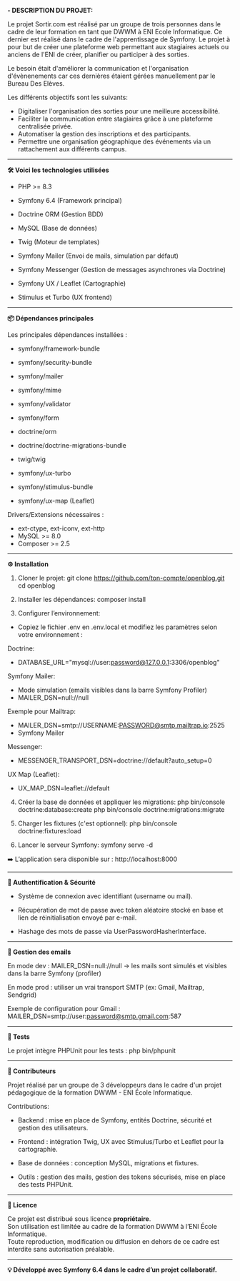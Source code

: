 
**- DESCRIPTION DU PROJET:**

Le projet Sortir.com est réalisé par un groupe de trois personnes dans le cadre de leur formation en tant que DWWM à ENI Ecole Informatique. 
Ce dernier est réalisé dans le cadre de l'apprentissage de Symfony.
Le projet à pour but de créer une plateforme web permettant aux stagiaires actuels ou anciens de l'ENI de créer, planifier ou participer à des sorties.

Le besoin était d'améliorer la communication et l'organisation d'évènenements car ces dernières étaient gérées manuellement par le Bureau Des Elèves.

Les différents objectifs sont les suivants:
  - Digitaliser l'organisation des sorties pour une meilleure accessibilité.
  - Faciliter la communication entre stagiaires grâce à une plateforme centralisée privée.
  - Automatiser la gestion des inscriptions et des participants.
  - Permettre une organisation géographique des événements via un rattachement aux différents campus.

---

**🛠️ Voici les technologies utilisées**

- PHP >= 8.3

- Symfony 6.4 (Framework principal)

- Doctrine ORM (Gestion BDD)

- MySQL (Base de données)

- Twig (Moteur de templates)

- Symfony Mailer (Envoi de mails, simulation par défaut)

- Symfony Messenger (Gestion de messages asynchrones via Doctrine)

- Symfony UX / Leaflet (Cartographie)

- Stimulus et Turbo (UX frontend)


---


**📦 Dépendances principales**

Les principales dépendances installées :

- symfony/framework-bundle

- symfony/security-bundle

- symfony/mailer

- symfony/mime

- symfony/validator

- symfony/form

- doctrine/orm

- doctrine/doctrine-migrations-bundle

- twig/twig

- symfony/ux-turbo

- symfony/stimulus-bundle

- symfony/ux-map (Leaflet)


Drivers/Extensions nécessaires :
- ext-ctype, ext-iconv, ext-http
- MySQL >= 8.0
- Composer >= 2.5

---

**⚙️ Installation**

1. Cloner le projet:
git clone https://github.com/ton-compte/openblog.git
cd openblog

2. Installer les dépendances:
composer install

3. Configurer l’environnement:

- Copiez le fichier .env en .env.local et modifiez les paramètres selon votre environnement :

Doctrine:
- DATABASE_URL="mysql://user:password@127.0.0.1:3306/openblog"


Symfony Mailer:
- Mode simulation (emails visibles dans la barre Symfony Profiler)
- MAILER_DSN=null://null

Exemple pour Mailtrap:
- MAILER_DSN=smtp://USERNAME:PASSWORD@smtp.mailtrap.io:2525
- Symfony Mailer

Messenger:
- MESSENGER_TRANSPORT_DSN=doctrine://default?auto_setup=0

UX Map (Leaflet):
- UX_MAP_DSN=leaflet://default


4. Créer la base de données et appliquer les migrations:
php bin/console doctrine:database:create
php bin/console doctrine:migrations:migrate

5. Charger les fixtures (c'est optionnel):
php bin/console doctrine:fixtures:load

6. Lancer le serveur Symfony:
symfony serve -d

➡️ L’application sera disponible sur : http://localhost:8000

---

**🔐 Authentification & Sécurité**

- Système de connexion avec identifiant (username ou mail).

- Récupération de mot de passe avec token aléatoire stocké en base et lien de réinitialisation envoyé par e-mail.

- Hashage des mots de passe via UserPasswordHasherInterface.

---

**📧 Gestion des emails**

En mode dev : MAILER_DSN=null://null → les mails sont simulés et visibles dans la barre Symfony (profiler)

En mode prod : utiliser un vrai transport SMTP (ex: Gmail, Mailtrap, Sendgrid)

Exemple de configuration pour Gmail :
MAILER_DSN=smtp://user:password@smtp.gmail.com:587

---

**🧪 Tests**

Le projet intègre PHPUnit pour les tests :
php bin/phpunit

---

**👥 Contributeurs**

Projet réalisé par un groupe de 3 développeurs dans le cadre d'un projet pédagogique de la formation DWWM - ENI École Informatique.


Contributions:

- Backend : mise en place de Symfony, entités Doctrine, sécurité et gestion des utilisateurs.

- Frontend : intégration Twig, UX avec Stimulus/Turbo et Leaflet pour la cartographie.

- Base de données : conception MySQL, migrations et fixtures.

- Outils : gestion des mails, gestion des tokens sécurisés, mise en place des tests PHPUnit.

--- 

**📄 Licence**

Ce projet est distribué sous licence **propriétaire**.  
Son utilisation est limitée au cadre de la formation DWWM à l’ENI École Informatique.  
Toute reproduction, modification ou diffusion en dehors de ce cadre est interdite sans autorisation préalable.

---

**💡 Développé avec Symfony 6.4 dans le cadre d’un projet collaboratif.**
